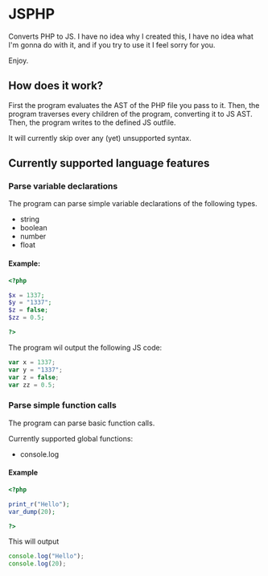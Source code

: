 # JSPHP

Converts PHP to JS. I have no idea why I created this, I have no idea what I'm gonna do with it, and if
you try to use it I feel sorry for you.

Enjoy.

## How does it work?

First the program evaluates the AST of the PHP file you pass to it. Then,
the program traverses every children of the program,
converting it to JS AST. Then, the program writes to the defined JS outfile.

It will currently skip over any (yet) unsupported syntax.

## Currently supported language features

### Parse variable declarations

The program can parse simple variable declarations of the following types.

- string
- boolean
- number
- float


#### Example:

```php
<?php

$x = 1337;
$y = "1337";
$z = false;
$zz = 0.5;

?>
```

The program wil output the following JS code:

```js
var x = 1337;
var y = "1337";
var z = false;
var zz = 0.5;
```

### Parse simple function calls

The program can parse basic function calls.

Currently supported global functions:

* console.log

#### Example

```php
<?php

print_r("Hello");
var_dump(20);

?>
```

This will output

```js
console.log("Hello");
console.log(20);
```